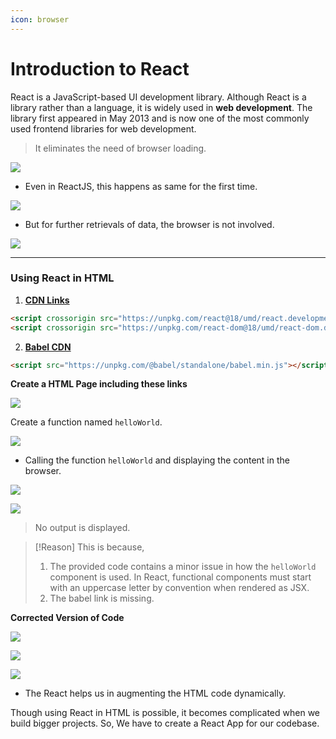 ```yaml
---
icon: browser
---
```


# Introduction to React

React is a JavaScript-based UI development library. Although React is a library rather than a language, it is widely used in **web development**. The library first appeared in May 2013 and is now one of the most commonly used frontend libraries for web development.

> It eliminates the need of browser loading.

![](https://i.imgur.com/LApNZkQ.png)

* Even in ReactJS, this happens as same for the first time.

![](https://i.imgur.com/BX6kh4F.png)

* But for further retrievals of data, the browser is not involved.

![](https://i.imgur.com/ZOrTE0U.png)

***

### Using React in HTML

1. [**CDN Links**](https://legacy.reactjs.org/docs/cdn-links.html)

```html
<script crossorigin src="https://unpkg.com/react@18/umd/react.development.js"></script>
<script crossorigin src="https://unpkg.com/react-dom@18/umd/react-dom.development.js"></script>
```

2. [**Babel CDN**](https://babeljs.io/docs/babel-standalone)

```html
<script src="https://unpkg.com/@babel/standalone/babel.min.js"></script>
```

**Create a HTML Page including these links**

![](https://i.imgur.com/8miGeMc.png)

Create a function named `helloWorld`.

![](https://i.imgur.com/XeMoWnd.png)

* Calling the function `helloWorld` and displaying the content in the browser.

![](https://i.imgur.com/AsdJrQN.png)

![](https://i.imgur.com/6hRlu5I.png)

> No output is displayed.

> \[!Reason] This is because,
>
> 1. The provided code contains a minor issue in how the `helloWorld` component is used. In React, functional components must start with an uppercase letter by convention when rendered as JSX.
> 2. The babel link is missing.

**Corrected Version of Code**

![](https://i.imgur.com/JsSpkq3.png)

![](https://i.imgur.com/uL6zSl0.png)

![](https://i.imgur.com/R0ZCD2E.png)

* The React helps us in augmenting the HTML code dynamically.

Though using React in HTML is possible, it becomes complicated when we build bigger projects. So, We have to create a React App for our codebase.
